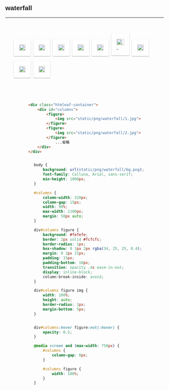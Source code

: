##   waterfall

<hr/>

<div class="htmleaf-container">
        <div id="columns">
            <figure>
                <img src="static/png/1980/4.jpg">
            </figure>
            <figure>
                <img src="static/png/waterfall/5.jpg">
            </figure>
            <figure>
                <img src="static/png/1980/7.jpg">
            </figure>
            <figure>
                <img src="static/png/waterfall/1.jpg">
            </figure>
            <figure>
                <img src="static/png/1980/8.jpg">
            </figure>
            <figure>
                <img src="static/png/waterfall/2.jpg">-
            </figure>
            <figure>
                <img src="static/png/1980/10.jpg">
            </figure>
            <figure>
                <img src="static/png/waterfall/3.jpg">
            </figure>
            <figure>
                <img src="static/png/waterfall/6.jpg">
            </figure>
        </div>
    </div>



<div class="code-mid">

```HTML
<div class="htmleaf-container">
    <div id="columns">
        <figure>
            <img src="static/png/waterfall/1.jpg">
        </figure>
        <figure>
            <img src="static/png/waterfall/2.jpg">
        </figure>
            ...省略
    </div>
</div>
```
</div>

<div class="code-mid">

```css
    body {
        background: url(static/png/waterfall/bg.png);
        font-family: Calluna, Arial, sans-serif;
        min-height: 1000px;
    }

    #columns {
        column-width: 320px;
        column-gap: 15px;
        width: 90%;
        max-width: 1100px;
        margin: 50px auto;
    }

    div#columns figure {
        background: #fefefe;
        border: 2px solid #fcfcfc;
        border-radius: 1px;
        box-shadow: 0 1px 2px rgba(34, 25, 25, 0.4);
        margin: 0 2px 15px;
        padding: 15px;
        padding-bottom: 10px;
        transition: opacity .4s ease-in-out;
        display: inline-block;
        column-break-inside: avoid;
    }

    div#columns figure img {
        width: 100%;
        height: auto;
        border-radius: 1px;
        margin-bottom: 5px;
    }


    div#columns:hover figure:not(:hover) {
        opacity: 0.5;
    }

    @media screen and (max-width: 750px) {
        #columns {
            column-gap: 0px;
        }

        #columns figure {
            width: 100%;
        }
    }
```

</div>

<script>
function random(){
   return Math.ceil(Math.random()*150); 
}
</script> 

<style>
/* @import url('static/css/code2.css'); */


    body {
        background: url(static/png/waterfall/bg.png);
        font-family: Calluna, Arial, sans-serif;
        min-height: 1000px;
    }

    #columns {
        column-width: 320px;
        column-gap: 15px;
        width: 90%;
        max-width: 1100px;
        margin: 50px auto;
    }

    div#columns figure {
        background: #fefefe;
        border: 2px solid #fcfcfc;
        border-radius: 1px;
        box-shadow: 0 1px 2px rgba(34, 25, 25, 0.4);
        margin: 0 2px 15px;
        padding: 15px;
        padding-bottom: 10px;
        transition: opacity .4s ease-in-out;
        display: inline-block;
        column-break-inside: avoid;
    }

    div#columns figure img {
        width: 100%;
        height: auto;
        border-radius: 1px;
        margin-bottom: 5px;
    }


    div#columns:hover figure:not(:hover) {
        opacity: 0.4;
    }

    @media screen and (max-width: 750px) {
        #columns {
            column-gap: 0px;
        }

        #columns figure {
            width: 100%;
        }
    }

    .code-mid{
        width: 100%;
        display: flex;
        justify-content: center;
    }
    .code-mid>pre{
        width:80%;
    }
</style>